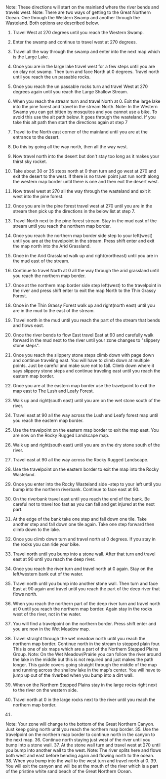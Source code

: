 Note: These directions will start on the mainland where the river bends and travels west.
Note: There are two ways of getting to the Great Northern Ocean. One through the Western Swamp and another through the Wasteland. Both options are described below.
1. Travel West at 270 degrees until you reach the Western Swamp.
2. Enter the swamp and continue to travel west at 270 degrees.
3. Travel all the way through the swamp and enter into the next map which is the Large Lake.
4. Once you are in the large lake travel west for a few steps until you are on clay not swamp. Then turn and face North at 0 degrees. Travel north until you reach the un passable rocks.
5. Once you reach the un passable rocks turn and travel West at 270 degrees again until you reach the Large Shallow Stream.
6. When you reach the stream turn and travel North at 0. Exit the large lake into the pine forest and travel in the stream North.
Note: In the Western Swamp you can get bitten by mosquitos and you cannot use a bike. To avoid this use the alt path below. It goes through the wasteland. If you take this alt path then start the directions again at step 7
1. Travel to the North east corner of the mainland until you are at the entrance to the desert.
2. Do this by going all the way north, then all the way west.
3. Now travel north into the desert but don't stay too long as it makes your thirst sky rocket.
4. Take about 30 or 35 steps north at 0 then turn and go west at 270 and exit the desert to the west. If there is no travel point just run north along the western map border until there is one and then exit the desert west.
5. Now travel west at 270 all the way through the wasteland and exit it west into the pine forest.
6. Once you are in the pine forest travel west at 270 until you are in the stream then pick up the directions in the below list at step 7.

7. Travel North next to the pine forest stream. Stay in the mud east of the stream until you reach the northern map border.
8. Once you reach the northern map border side step to your left(west) until you are at the travelpoint in the stream. Press shift enter and exit the map north into the Arid Grassland.
9. Once in the Arid Grassland walk up and right(northeast) until you are in the mud east of the stream.
10. Continue to travel North at 0 all the way through the arid grassland until you reach the northern map border.
11. Once at the northern map border side step left(west) to the travelpoint in the river and press shift enter to exit the map North to the Thin Grassy Forest.
12. Once in the Thin Grassy Forest walk up and right(north east) until you are in the mud to the east of the stream.
13. Travel north in the mud until you reach the part of the stream that bends and flows east.
14. Once the river bends to flow East travel East at 90 and carefully walk forward in the mud next to the river until your zone changes to "slippery stone steps".
15. Once you reach the slippery stone steps climb down with page down and continue traveling east. You will have to climb down at multiple points. Just be careful and make sure not to fall. Climb down where it says slippery stone steps and continue traveling east until you reach the eastern map border.
16. Once you are at the eastern map border use the travelpoint to exit the map east to The Lush and Leafy Forest.
17. Walk up and right(south east) until you are on the wet stone south of the river.
18. Travel east at 90 all the way across the Lush and Leafy forest map until you reach the eastern map border.
19. Use the travelpoint on the eastern map border to exit the map east. You are now on the Rocky Rugged Landscape map.
20. Walk up and right(south east) until you are on the dry stone south of the river.
21. Travel east at 90 all the way across the Rocky Rugged Landscape.
22. Use the travelpoint on the eastern border to exit the map into the Rocky Wasteland.
23. Once you enter into the Rocky Wasteland side -step to your left until you bump into the northern riverbank. Continue to face east at 90.
24. On the riverbank travel east until you reach the end of the bank. Be careful not to travel too fast as you can fall and get injured at the next part.
25. At the edge of the bank take one step and fall down one tile. Take another step and fall down one tile again. Take one step forward then climb down to the lake.
26. Once you climb down turn and travel north at 0 degrees. If you stay in the rocks you can ride your bike.
27. Travel north until you bump into a stone wall. After that turn and travel east at 90 until you reach the deep river.
28. Once you reach the river turn and travel north at 0 again. Stay on the left/western bank out of the water.
29. Travel north until you bump into another stone wall. Then turn and face East at 90 again and travel until you reach the part of the deep river that flows north.
30. When you reach the northern part of the deep river turn and travel north at 0 until you reach the northern map border. Again stay in the rocks west of the river, not in the water.
31. You will find a travelpoint on the northern border. Press shift enter and you are now in the Wet Meadow map.
32. Travel straight through the wet meadow north until you reach the northern map border. Continue north in the stream to stepped plain four. This is one of six maps which are a part of the Northern Stepped Plains Group.
Note: On the Wet Meadow/Prairie you can follow the river around the lake in the middle but this is not required and just makes the path longer. This guide covers going straight through the middle of the map and running across the shallow lake in the map's center. You will have to jump up out of the riverbed when you bump into a dirt wall.
33. When on the Northern Stepped Plains stay in the large rocks right next to the river on the western side.
34. Travel north at 0 in the large rocks next to the river until you reach the northern map border.
35. 
Note: Your zone will change to the bottom of the Great Northern Canyon. Just keep going north until you reach the northern map border.
35. Use the travelpoint on the northern map border to continue north in the canyon to the next map.
36. Continue north staying just west of the river until you bump into a stone wall.
37. At the stone wall turn and travel west at 270 until you bump into another wall to the west.
Note: The river splits here and flows both west and east before bending again and flowing north to the ocean.
38. When you bump into the wall to the west turn and travel north at 0.
39. You will exit the canyon and will be at the mouth of the river which is a part of the pristine white sand beach of the Great Northern Ocean.